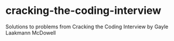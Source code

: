 # cracking-the-coding-interview
Solutions to problems from Cracking the Coding Interview by Gayle Laakmann McDowell
